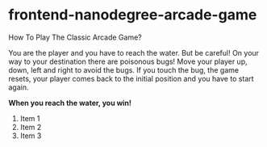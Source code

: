 frontend-nanodegree-arcade-game
===============================

How To Play The Classic Arcade Game?

You are the player and you have to reach the water. But be careful! On your way to your destination there are poisonous bugs! Move your player up, down, left and right to avoid the bugs. If you touch the bug, the game resets, your player comes back to the initial position and you have to start again. 

<strong>When you reach the water, you win!</strong>

<ol>
  <li>Item 1</li>
  <li>Item 2</li>
  <li>Item 3</li>
</ol>
